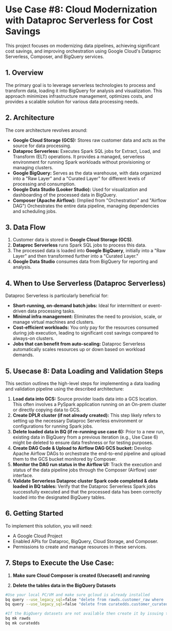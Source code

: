 # Use Case #8: Cloud Modernization with Dataproc Serverless for Cost Savings

This project focuses on modernizing data pipelines, achieving significant cost savings, and improving orchestration using Google Cloud's Dataproc Serverless, Composer, and BigQuery services.

## 1. Overview

The primary goal is to leverage serverless technologies to process and transform data, loading it into BigQuery for analysis and visualization. This approach minimizes infrastructure management, optimizes costs, and provides a scalable solution for various data processing needs.

## 2. Architecture

The core architecture revolves around:

* **Google Cloud Storage (GCS):** Stores raw customer data and acts as the source for data processing.
* **Dataproc Serverless:** Executes Spark SQL jobs for Extract, Load, and Transform (ELT) operations. It provides a managed, serverless environment for running Spark workloads without provisioning or managing clusters.
* **Google BigQuery:** Serves as the data warehouse, with data organized into a "Raw Layer" and a "Curated Layer" for different levels of processing and consumption.
* **Google Data Studio (Looker Studio):** Used for visualization and dashboarding of the processed data in BigQuery.
* **Composer (Apache Airflow):** (Implied from "Orchestration" and "Airflow DAG") Orchestrates the entire data pipeline, managing dependencies and scheduling jobs.

## 3. Data Flow

1.  Customer data is stored in **Google Cloud Storage (GCS)**.
2.  **Dataproc Serverless** runs Spark SQL jobs to process this data.
3.  The processed data is loaded into **Google BigQuery**, initially into a "Raw Layer" and then transformed further into a "Curated Layer."
4.  **Google Data Studio** consumes data from BigQuery for reporting and analysis.

## 4. When to Use Serverless (Dataproc Serverless)

Dataproc Serverless is particularly beneficial for:

* **Short-running, on-demand batch jobs:** Ideal for intermittent or event-driven data processing tasks.
* **Minimal infra management:** Eliminates the need to provision, scale, or manage virtual machines and clusters.
* **Cost-efficient workloads:** You only pay for the resources consumed during job execution, leading to significant cost savings compared to always-on clusters.
* **Jobs that can benefit from auto-scaling:** Dataproc Serverless automatically scales resources up or down based on workload demands.

## 5. Usecase 8: Data Loading and Validation Steps

This section outlines the high-level steps for implementing a data loading and validation pipeline using the described architecture:

1.  **Load data into GCS:** Source provider loads data into a GCS location. This often involves a PySpark application running on an On-prem cluster or directly copying data to GCS.
2.  **Create DPLR cluster (if not already created):** This step likely refers to setting up the necessary Dataproc Serverless environment or configurations for running Spark jobs.
3.  **Delete loaded data in BQ (if re-running use case 6):** Prior to a new run, existing data in BigQuery from a previous iteration (e.g., Use Case 6) might be deleted to ensure data freshness or for testing purposes.
4.  **Create DAG Code & Upload to Airflow DAG GCS bucket:** Develop Apache Airflow DAGs to orchestrate the end-to-end pipeline and upload them to the GCS bucket monitored by Composer.
5.  **Monitor the DAG run status in the Airflow UI:** Track the execution and status of the data pipeline jobs through the Composer (Airflow) user interface.
6.  **Validate Serverless Dataproc cluster Spark code completed & data loaded in BQ tables:** Verify that the Dataproc Serverless Spark jobs successfully executed and that the processed data has been correctly loaded into the designated BigQuery tables.

## 6. Getting Started

To implement this solution, you will need:

* A Google Cloud Project
* Enabled APIs for Dataproc, BigQuery, Cloud Storage, and Composer.
* Permissions to create and manage resources in these services.

## 7. Steps to Execute the Use Case:

1. **Make sure Cloud Composer is created (Usecase6) and running**

2. **Delete the tables data in the BigQuery Datasets**

```bash
#Use your local PC/VM and make sure gcloud is already installed
bq query --use_legacy_sql=false "delete from rawds.customer_raw where  1=1;"
bq query --use_legacy_sql=false "delete from curatedds.customer_curated where 1=1;"

#If the BigQuery datasets are not available then create it by issuing the below commands
bq mk rawds
bq mk curatedds
```